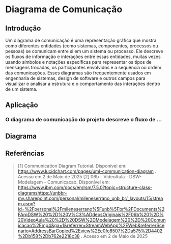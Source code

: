 # Diagrama de Comunicação
## Introdução

Um diagrama de comunicação é uma representação gráfica que mostra como diferentes entidades (como sistemas, componentes, processos ou pessoas) se comunicam entre si em um sistema ou processo. Ele descreve os fluxos de informação e interações entre essas entidades, muitas vezes usando símbolos e notações específicas para representar os tipos de mensagens trocadas, os participantes envolvidos e a sequência ou ordem das comunicações. Esses diagramas são frequentemente usados em engenharia de sistemas, design de software e outros campos para visualizar e analisar a estrutura e o comportamento das interações dentro de um sistema.

## Aplicação

### O diagrama de comunicação do projeto descreve o fluxo de ...

## Diagrama

## Referências
> [1] Communication Diagram Tutorial. Disponível em: https://www.lucidchart.com/pages/uml-communication-diagram . Acesso em 2 de Maio de 2025
> [2] 06b - VideoAula - DSW-Modelagem - Comunicacao. Disponível em: https://www.ibm.com/docs/en/rsm/7.5.0?topic=structure-class-diagramshttps://unbbr-my.sharepoint.com/personal/mileneserrano_unb_br/_layouts/15/stream.aspx?id=%2Fpersonal%2Fmileneserrano%5Funb%5Fbr%2FDocuments%2FArqDSW%20%2D%20V%C3%ADdeosOriginais%2F06b%20%2D%20VideoAula%20%2D%20DSW%2DModelagem%20%2D%20Comunicacao%2Emp4&ga=1&referrer=StreamWebApp%2EWeb&referrerScenario=AddressBarCopied%2Eview%2Ee0fc8507%2Da575%2D4402%2Db158%2Db762e2218c38 . Acesso em 2 de Maio de 2025